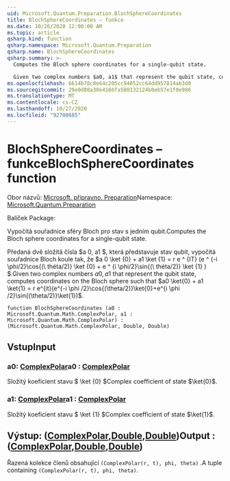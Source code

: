 ```yaml
---
uid: Microsoft.Quantum.Preparation.BlochSphereCoordinates
title: BlochSphereCoordinates – funkce
ms.date: 10/26/2020 12:00:00 AM
ms.topic: article
qsharp.kind: function
qsharp.namespace: Microsoft.Quantum.Preparation
qsharp.name: BlochSphereCoordinates
qsharp.summary: >-
  Computes the Bloch sphere coordinates for a single-qubit state.

  Given two complex numbers $a0, a1$ that represent the qubit state, computes coordinates on the Bloch sphere such that $a0 \ket{0} + a1 \ket{1} = r e^{it}(e^{-i \phi /2}\cos{(\theta/2)}\ket{0}+e^{i \phi /2}\sin{(\theta/2)}\ket{1})$.
ms.openlocfilehash: 6614b78c8e64c205cc94052cc64dd957814ab3d0
ms.sourcegitcommit: 29e0d88a30e4166fa580132124b0eb57e1f0e986
ms.translationtype: MT
ms.contentlocale: cs-CZ
ms.lasthandoff: 10/27/2020
ms.locfileid: "92708685"
---
```

# <a name="blochspherecoordinates-function"></a><span data-ttu-id="690ec-102">BlochSphereCoordinates – funkce</span><span class="sxs-lookup"><span data-stu-id="690ec-102">BlochSphereCoordinates function</span></span>

<span data-ttu-id="690ec-103">Obor názvů: [Microsoft. přípravno. Preparation](xref:Microsoft.Quantum.Preparation)</span><span class="sxs-lookup"><span data-stu-id="690ec-103">Namespace: [Microsoft.Quantum.Preparation](xref:Microsoft.Quantum.Preparation)</span></span>

<span data-ttu-id="690ec-104">Balíček [](https://nuget.org/packages/)</span><span class="sxs-lookup"><span data-stu-id="690ec-104">Package: [](https://nuget.org/packages/)</span></span>


<span data-ttu-id="690ec-105">Vypočítá souřadnice sféry Bloch pro stav s jedním qubit.</span><span class="sxs-lookup"><span data-stu-id="690ec-105">Computes the Bloch sphere coordinates for a single-qubit state.</span></span>

<span data-ttu-id="690ec-106">Předaná dvě složitá čísla $a 0, a1 $, která představuje stav qubit, vypočítá souřadnice Bloch koule tak, že $a 0 \ket {0} + a1 \ket {1} = r e ^ {IT} (e ^ {-i \phi/2}\cos{(\ théta/2)} \ket {0} + e ^ {i \phi/2}\sin{(\ théta/2)} \ket {1} ) $.</span><span class="sxs-lookup"><span data-stu-id="690ec-106">Given two complex numbers $a0, a1$ that represent the qubit state, computes coordinates on the Bloch sphere such that $a0 \ket{0} + a1 \ket{1} = r e^{it}(e^{-i \phi /2}\cos{(\theta/2)}\ket{0}+e^{i \phi /2}\sin{(\theta/2)}\ket{1})$.</span></span>

```qsharp
function BlochSphereCoordinates (a0 : Microsoft.Quantum.Math.ComplexPolar, a1 : Microsoft.Quantum.Math.ComplexPolar) : (Microsoft.Quantum.Math.ComplexPolar, Double, Double)
```


## <a name="input"></a><span data-ttu-id="690ec-107">Vstup</span><span class="sxs-lookup"><span data-stu-id="690ec-107">Input</span></span>

### <a name="a0--complexpolar"></a><span data-ttu-id="690ec-108">a0: [ComplexPolar](xref:Microsoft.Quantum.Math.ComplexPolar)</span><span class="sxs-lookup"><span data-stu-id="690ec-108">a0 : [ComplexPolar](xref:Microsoft.Quantum.Math.ComplexPolar)</span></span>

<span data-ttu-id="690ec-109">Složitý koeficient stavu $ \ket {0} $</span><span class="sxs-lookup"><span data-stu-id="690ec-109">Complex coefficient of state $\ket{0}$.</span></span>


### <a name="a1--complexpolar"></a><span data-ttu-id="690ec-110">a1: [ComplexPolar](xref:Microsoft.Quantum.Math.ComplexPolar)</span><span class="sxs-lookup"><span data-stu-id="690ec-110">a1 : [ComplexPolar](xref:Microsoft.Quantum.Math.ComplexPolar)</span></span>

<span data-ttu-id="690ec-111">Složitý koeficient stavu $ \ket {1} $</span><span class="sxs-lookup"><span data-stu-id="690ec-111">Complex coefficient of state $\ket{1}$.</span></span>



## <a name="output--complexpolardoubledouble"></a><span data-ttu-id="690ec-112">Výstup: ([ComplexPolar](xref:Microsoft.Quantum.Math.ComplexPolar),[Double](xref:microsoft.quantum.lang-ref.double),[Double](xref:microsoft.quantum.lang-ref.double))</span><span class="sxs-lookup"><span data-stu-id="690ec-112">Output : ([ComplexPolar](xref:Microsoft.Quantum.Math.ComplexPolar),[Double](xref:microsoft.quantum.lang-ref.double),[Double](xref:microsoft.quantum.lang-ref.double))</span></span>

<span data-ttu-id="690ec-113">Řazená kolekce členů obsahující `(ComplexPolar(r, t), phi, theta)` .</span><span class="sxs-lookup"><span data-stu-id="690ec-113">A tuple containing `(ComplexPolar(r, t), phi, theta)`.</span></span>
